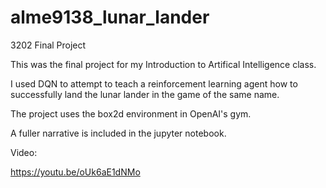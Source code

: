 # alme9138_lunar_lander
3202 Final Project


This was the final project for my Introduction to Artifical Intelligence class.

I used DQN to attempt to teach a reinforcement learning agent how to successfully land the lunar lander in the game of the same name.

The project uses the box2d environment in OpenAI's gym.

A fuller narrative is included in the jupyter notebook.

Video: 

https://youtu.be/oUk6aE1dNMo
